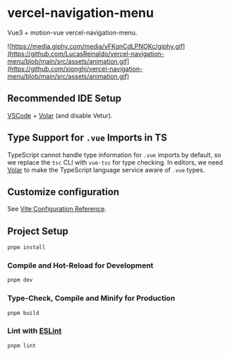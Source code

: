 # vercel-navigation-menu

Vue3 + motion-vue vercel-navigation-menu.

![https://media.giphy.com/media/vFKqnCdLPNOKc/giphy.gif](https://github.com/LucasReinaldo/vercel-navigation-menu/blob/main/src/assets/animation.gif](https://github.com/xionghj/vercel-navigation-menu/blob/main/src/assets/animation.gif)

## Recommended IDE Setup

[VSCode](https://code.visualstudio.com/) + [Volar](https://marketplace.visualstudio.com/items?itemName=Vue.volar) (and disable Vetur).

## Type Support for `.vue` Imports in TS

TypeScript cannot handle type information for `.vue` imports by default, so we replace the `tsc` CLI with `vue-tsc` for type checking. In editors, we need [Volar](https://marketplace.visualstudio.com/items?itemName=Vue.volar) to make the TypeScript language service aware of `.vue` types.

## Customize configuration

See [Vite Configuration Reference](https://vite.dev/config/).

## Project Setup

```sh
pnpm install
```

### Compile and Hot-Reload for Development

```sh
pnpm dev
```

### Type-Check, Compile and Minify for Production

```sh
pnpm build
```

### Lint with [ESLint](https://eslint.org/)

```sh
pnpm lint
```
